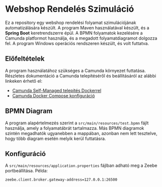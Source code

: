 # Webshop Rendelés Szimuláció

Ez a repository egy webshop rendelési folyamat szimulációjának automatizálására készült. A program Maven használatával készült, és a **Spring Boot** keretrendszerre épül. A BPMN folyamatok kezelésére a Camunda platformot használja, és a megadott folyamatdiagramot dolgozza fel. A program Windows operációs rendszeren készült, és volt futtatva.

## Előfeltételek

A program használatához szükséges a Camunda környezet futtatása. Részletes dokumentáció a Camunda telepítéséről és beállításáról az alábbi linkeken érhető el:
- [Camunda Self-Managed telepítés Dockerrel](https://docs.camunda.io/docs/self-managed/setup/deploy/other/docker/)
- [Camunda Docker Compose konfiguráció](https://github.com/camunda/camunda-platform/blob/main/docker-compose.yaml)

## BPMN Diagram

A program alapértelmezés szerint a `src/main/resources/test.bpmn` fájlt használja, amely a folyamatábrát tartalmazza. Más BPMN diagramok szintén megadhatók ugyanebben a mappában, azonban nem lett tesztelve, hogy több diagram esetén melyik kerül futtatásra.

## Konfiguráció

A `src/main/resources/application.properties` fájlban adható meg a Zeebe portbeállítása. Példa:

```properties
zeebe.client.broker.gateway-address=127.0.0.1:26500
